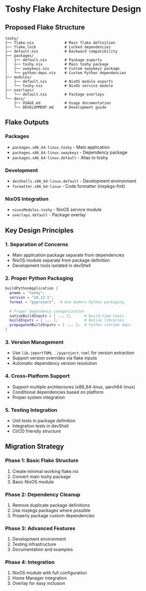 # Toshy Flake Architecture Design

## Proposed Flake Structure

```
toshy/
├── flake.nix              # Main flake definition
├── flake.lock             # Locked dependencies
├── default.nix            # Backward compatibility
├── packages/
│   ├── default.nix        # Package exports
│   ├── toshy.nix          # Main toshy package
│   ├── xwaykeyz.nix       # Custom xwaykeyz package
│   └── python-deps.nix    # Custom Python dependencies
├── modules/
│   ├── default.nix        # NixOS module exports
│   └── toshy.nix          # NixOS service module
├── overlays/
│   └── default.nix        # Package overlays
└── docs/
    ├── USAGE.md           # Usage documentation
    └── DEVELOPMENT.md     # Development guide
```

## Flake Outputs

### Packages
- `packages.x86_64-linux.toshy` - Main application
- `packages.x86_64-linux.xwaykeyz` - Dependency package
- `packages.x86_64-linux.default` - Alias to toshy

### Development
- `devShells.x86_64-linux.default` - Development environment
- `formatter.x86_64-linux` - Code formatter (nixpkgs-fmt)

### NixOS Integration
- `nixosModules.toshy` - NixOS service module
- `overlays.default` - Package overlay

## Key Design Principles

### 1. Separation of Concerns
- Main application package separate from dependencies
- NixOS module separate from package definition
- Development tools isolated in devShell

### 2. Proper Python Packaging
```nix
buildPythonApplication {
  pname = "toshy";
  version = "24.12.1";
  format = "pyproject";  # Use modern Python packaging
  
  # Proper dependency categorization
  nativeBuildInputs = [ ... ];      # Build-time tools
  buildInputs = [ ... ];            # Native libraries
  propagatedBuildInputs = [ ... ];  # Python runtime deps
}
```

### 3. Version Management
- Use `lib.importTOML ./pyproject.toml` for version extraction
- Support version overrides via flake inputs
- Automatic dependency version resolution

### 4. Cross-Platform Support
- Support multiple architectures (x86_64-linux, aarch64-linux)
- Conditional dependencies based on platform
- Proper system integration

### 5. Testing Integration
- Unit tests in package definition
- Integration tests in devShell
- CI/CD friendly structure

## Migration Strategy

### Phase 1: Basic Flake Structure
1. Create minimal working flake.nix
2. Convert main toshy package
3. Basic NixOS module

### Phase 2: Dependency Cleanup
1. Remove duplicate package definitions
2. Use nixpkgs packages where possible
3. Properly package custom dependencies

### Phase 3: Advanced Features
1. Development environment
2. Testing infrastructure
3. Documentation and examples

### Phase 4: Integration
1. NixOS module with full configuration
2. Home Manager integration
3. Overlay for easy inclusion
